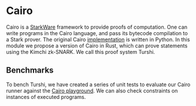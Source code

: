 # Cairo

Cairo is a [StarkWare](https://starkware) framework to provide proofs of computation. One can write programs in the Cairo language, and pass its bytecode compilation to a Stark prover. The original Cairo [implementation](https://github.) is written in Python. In this module we propose a version of Cairo in Rust, which can prove statements using the Kimchi zk-SNARK. We call this proof system Turshi.


## Benchmarks

To bench Turshi, we have created a series of unit tests to evaluate our Cairo runner against the [Cairo playground](). We can also check constraints on instances of executed programs.